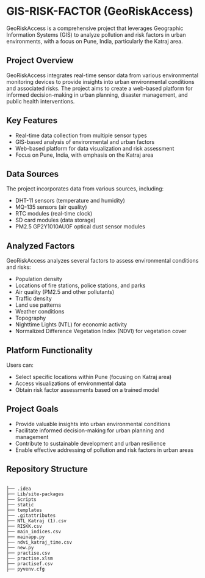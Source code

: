 # GIS-RISK-FACTOR (GeoRiskAccess)

GeoRiskAccess is a comprehensive project that leverages Geographic Information Systems (GIS) to analyze pollution and risk factors in urban environments, with a focus on Pune, India, particularly the Katraj area.

## Project Overview

GeoRiskAccess integrates real-time sensor data from various environmental monitoring devices to provide insights into urban environmental conditions and associated risks. The project aims to create a web-based platform for informed decision-making in urban planning, disaster management, and public health interventions.

## Key Features

- Real-time data collection from multiple sensor types
- GIS-based analysis of environmental and urban factors
- Web-based platform for data visualization and risk assessment
- Focus on Pune, India, with emphasis on the Katraj area

## Data Sources

The project incorporates data from various sources, including:

- DHT-11 sensors (temperature and humidity)
- MQ-135 sensors (air quality)
- RTC modules (real-time clock)
- SD card modules (data storage)
- PM2.5 GP2Y1010AU0F optical dust sensor modules

## Analyzed Factors

GeoRiskAccess analyzes several factors to assess environmental conditions and risks:

- Population density
- Locations of fire stations, police stations, and parks
- Air quality (PM2.5 and other pollutants)
- Traffic density
- Land use patterns
- Weather conditions
- Topography
- Nighttime Lights (NTL) for economic activity
- Normalized Difference Vegetation Index (NDVI) for vegetation cover

## Platform Functionality

Users can:

- Select specific locations within Pune (focusing on Katraj area)
- Access visualizations of environmental data
- Obtain risk factor assessments based on a trained model

## Project Goals

- Provide valuable insights into urban environmental conditions
- Facilitate informed decision-making for urban planning and management
- Contribute to sustainable development and urban resilience
- Enable effective addressing of pollution and risk factors in urban areas

## Repository Structure

<pre>
<code>
├── .idea
├── Lib/site-packages
├── Scripts
├── static
├── templates
├── .gitattributes
├── NTL_Katraj (1).csv
├── RISKK.csv
├── main_indices.csv
├── mainapp.py
├── ndvi_katraj_time.csv
├── new.py
├── practise.csv
├── practise.xlsm
├── practisef.csv
├── pyvenv.cfg
</code>
</pre>

